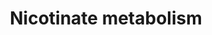 ---
authors:
- ReactomeTeam
description: Nicotinate (niacin) and nicotinamide are precursors of the coenzymes
  nicotinamide-adenine dinucleotide (NAD+) and nicotinamide-adenine dinucleotide phosphate
  (NADP+). When NAD+ and NADP+ are interchanged in a reaction with their reduced forms,
  NADH and NADPH respectively, they are important cofactors in several hundred redox
  reactions. Nicotinate is synthesized from 2-amino-3-carboxymuconate semialdehyde,
  an intermediate in the catabolism of the essential amino acid tryptophan (Magni
  et al. 2004).  View original pathway at [http://www.reactome.org/PathwayBrowser/#DIAGRAM=196807
  Reactome].
last-edited: 2021-01-25
organisms:
- Homo sapiens
redirect_from:
- /index.php/Pathway:WP4097
- /instance/WP4097
schema-jsonld:
- '@context': https://schema.org/
  '@id': https://wikipathways.github.io/pathways/WP4097.html
  '@type': Dataset
  creator:
    '@type': Organization
    name: WikiPathways
  description: Nicotinate (niacin) and nicotinamide are precursors of the coenzymes
    nicotinamide-adenine dinucleotide (NAD+) and nicotinamide-adenine dinucleotide
    phosphate (NADP+). When NAD+ and NADP+ are interchanged in a reaction with their
    reduced forms, NADH and NADPH respectively, they are important cofactors in several
    hundred redox reactions. Nicotinate is synthesized from 2-amino-3-carboxymuconate
    semialdehyde, an intermediate in the catabolism of the essential amino acid tryptophan
    (Magni et al. 2004).  View original pathway at [http://www.reactome.org/PathwayBrowser/#DIAGRAM=196807
    Reactome].
  keywords:
  - NADPH
  - 'APOA1BP '
  - H2O2
  - PGI2
  - 'LACT '
  - PARPs
  - NAMPT
  - NUDT12
  - 'NADK '
  - NADK:Zn2+ tetramer
  - NRNAM
  - NAMN
  - PPi
  - 'PARP8 '
  - e-
  - 'CYP8B1 '
  - AdoMet
  - R-NADPHX
  - Na+
  - 'FAD '
  - 'PARP14 '
  - ACS
  - 'PTGS2 '
  - NAPRT1 dimer
  - NAAD
  - '1,2-dh-beta-NAD '
  - PRPP
  - O2
  - RNLS:FAD
  - 4xNMNAT3:4xMg2+
  - 'heme b '
  - NADK2 dimer
  - SLC22A13
  - 'NMNAT2 '
  - 'EtCOO- or C2H5COO- '
  - 'PARP9 '
  - NADP+
  - PPi(3-)
  - Tryptophan
  - NAM
  - 'BUT '
  - catabolism
  - PTGS2:celecoxib
  - 'NADK2 '
  - 'Mg2+ '
  - 'NAPRT1 '
  - S-NADPHX
  - Mg2+
  - (ADP-D-ribosyl)(n+1)-acceptor
  - 'PARP16 '
  - PGH2
  - 'NT5E '
  - 'celecoxib '
  - 'NCA '
  - '1,6-dh-beta-NAD '
  - CD38
  - CARKD
  - NR
  - transported by
  - NMRK2
  - 'BST1 '
  - 'PARP6 '
  - Pi
  - monocarboxylates
  - NADH
  - 'PYR '
  - 'RNLS '
  - SLC5A8
  - H+
  - MNA
  - NMRK1
  - L-Gln
  - dh-beta-NAD
  - AMP
  - L-Glu
  - AdoHcy
  - NAR
  - H2O
  - (ADP-D-ribosyl)(n)-acceptor
  - NCA
  - NMNH
  - PTGS2 dimer
  - ADP
  - QUIN
  - QPRT
  - 'NMNAT3 '
  - PTGIS,CYP8B1
  - 'PARP4 '
  - APOA1BP dimer
  - ADP-ribose
  - 'PARP10 '
  - NADSYN1 hexamer
  - NNMT
  - BST1 dimer
  - 'NADSYN1 '
  - CO2
  - PGG2
  - NAD+
  - NMNAT2:Mg2+
  - ATP
  - NMN
  - NT5E:Zn2+ dimer
  - 'NMNAT1 '
  - 'PTGIS '
  - 6xNMNAT1:6xZn2+
  - 'Zn2+ '
  - 'CH3COO- '
  license: CC0
  name: Nicotinate metabolism
seo: CreativeWork
title: Nicotinate metabolism
wpid: WP4097
---